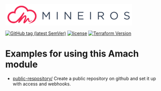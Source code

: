[<img src="https://raw.githubusercontent.com/mineiros-io/brand/3bffd30e8bdbbde32c143e2650b2faa55f1df3ea/mineiros-primary-logo.svg" width="400"/>][homepage]

[![GitHub tag (latest SemVer)][badge-semver]][releases-github]
[![license][badge-license]][apache20]
[![Terraform Version][badge-terraform]][releases-terraform]

# Examples for using this Amach module

- [public-respository/] Create a public repository on github and set it up with access and webhooks.

<!-- References -->
[public-respository/]: https://github.com/amachsoftware/terraform-github-repository/tree/main/examples/public-repository

[homepage]: https://amach.com
[badge-license]: https://img.shields.io/badge/license-Apache%202.0-brightgreen.svg
[badge-terraform]: https://img.shields.io/badge/terraform-1.x-623CE4.svg?logo=terraform
[badge-semver]: https://img.shields.io/github/v/tag/amachsoftware/terraform-github-repository.svg?label=latest&sort=semver
[releases-github]: https://github.com/amachsoftware/terraform-github-repository/releases
[releases-terraform]: https://github.com/hashicorp/terraform/releases
[apache20]: https://opensource.org/licenses/Apache-2.0
